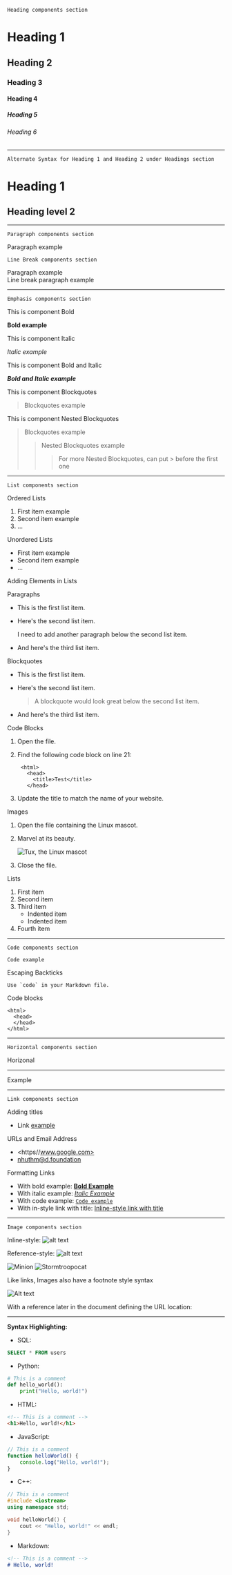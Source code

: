 ```
Heading components section
```

# Heading 1 

## Heading 2

### Heading 3

#### Heading 4

##### Heading 5

###### Heading 6

------

```
Alternate Syntax for Heading 1 and Heading 2 under Headings section
```

Heading 1
===============

Heading level 2
---------------

------
```
Paragraph components section
```

Paragraph example

```
Line Break components section
```

Paragraph example  
Line break paragraph example

------

```
Emphasis components section
```

This is component Bold

**Bold example**

This is component Italic

*Italic example*

This is component Bold and Italic

***Bold and Italic example***

This is component Blockquotes

>Blockquotes example

This is component Nested Blockquotes

>Blockquotes example
>>Nested Blockquotes example
>>>For more Nested Blockquotes, can put > before the first one

------

```
List components section
```

Ordered Lists

1. First item example
2. Second item example
3. ...

Unordered Lists

- First item example
- Second item example
- ...

Adding Elements in Lists

Paragraphs

* This is the first list item.
* Here's the second list item.

    I need to add another paragraph below the second list item.

* And here's the third list item.

Blockquotes

* This is the first list item.
* Here's the second list item.

    > A blockquote would look great below the second list item.

* And here's the third list item.

Code Blocks
1. Open the file.
2. Find the following code block on line 21:

        <html>
          <head>
            <title>Test</title>
          </head>

3. Update the title to match the name of your website.

Images

1. Open the file containing the Linux mascot.
2. Marvel at its beauty.

    ![Tux, the Linux mascot](assets/information_flow.png)

3. Close the file.

Lists

1. First item
2. Second item
3. Third item
    - Indented item
    - Indented item
4. Fourth item

-----

```
Code components section
```

`Code example`

Escaping Backticks

``Use `code` in your Markdown file.``

Code blocks

    <html>
      <head>
      </head>
    </html>

-----

```
Horizontal components section
```

Horizonal

---
Example

-----

```
Link components section
```

Adding titles

* Link [example](https://www.google.com)

URLs and Email Address

* <https//www.google.com>
* <nhuthm@d.foundation>

Formatting Links

* With bold example: **[Bold Example](https://www.google.com)**
* With italic example: *[Italic Example](https://www.google.com)*
* With code example: [`Code example`](#code)
* With in-style link with title: [Inline-style link with title](https://www.google.com "Google's Homepage")

-----
```
Image components section
```
Inline-style:
![alt text](https://github.com/adam-p/markdown-here/raw/master/src/common/images/icon48.png "Logo Title Text 1")

Reference-style:
![alt text][logo]

[logo]: https://github.com/adam-p/markdown-here/raw/master/src/common/images/icon48.png "Logo Title Text 2"

![Minion](https://octodex.github.com/images/minion.png)
![Stormtroopocat](https://octodex.github.com/images/stormtroopocat.jpg "The Stormtroopocat")

Like links, Images also have a footnote style syntax

![Alt text][id]

With a reference later in the document defining the URL location:

[id]: https://octodex.github.com/images/dojocat.jpg  "The Dojocat"

----- 

**Syntax Highlighting:**

- SQL:
```sql
SELECT * FROM users
```

- Python:

```python
# This is a comment
def hello_world():
    print("Hello, world!")
```

- HTML:

```html
<!-- This is a comment -->
<h1>Hello, world!</h1>
```

- JavaScript:

```javascript
// This is a comment
function helloWorld() {
    console.log("Hello, world!");
}
```

- C++:

```cpp
// This is a comment
#include <iostream>
using namespace std;

void helloWorld() {
    cout << "Hello, world!" << endl;
}
```

- Markdown:

```markdown
<!-- This is a comment -->
# Hello, world!
```
